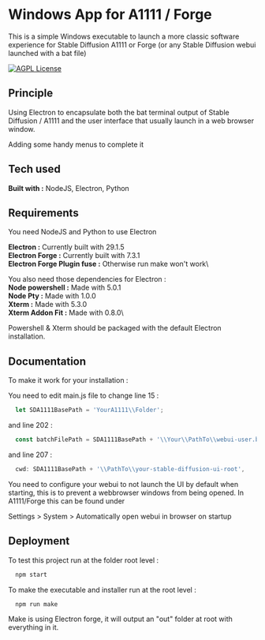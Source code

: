 
# Windows App for A1111 / Forge

This is a simple Windows executable to launch a more classic software experience for Stable Diffusion A1111 or Forge (or any Stable Diffusion webui launched with a bat file)

[![AGPL License](https://img.shields.io/badge/License-AGPL-blue.svg)](http://www.gnu.org/licenses/agpl-3.0)


## Principle

Using Electron to encapsulate both the bat terminal output of Stable Diffusion / A1111 and the user interface that usually launch in a web browser window.

Adding some handy menus to complete it

## Tech used

**Built with :** NodeJS, Electron, Python

## Requirements

You need NodeJS and Python to use Electron

**Electron :** Currently built with 29.1.5\
**Electron Forge :** Currently built with 7.3.1\
**Electron Forge Plugin fuse :** Otherwise run make won't work\

You also need those dependencies for Electron :\
**Node powershell :** Made with 5.0.1\
**Node Pty :** Made with 1.0.0\
**Xterm :** Made with 5.3.0\
**Xterm Addon Fit :** Made with 0.8.0\

Powershell & Xterm should be packaged with the default Electron installation.

## Documentation
To make it work for your installation : 

You need to edit main.js file to change line 15 :

```javascript
  let SDA1111BasePath = 'YourA1111\\Folder';
```
and line 202 : 

```javascript
  const batchFilePath = SDA1111BasePath + '\\Your\\PathTo\\webui-user.bat';
```
and line 207 :

```javascript
  cwd: SDA1111BasePath + '\\PathTo\\your-stable-diffusion-ui-root',
```
You need to configure your webui to not launch the UI by default when starting, this is to prevent a webbrowser windows from being opened.
In A1111/Forge this can be found under 

Settings > System > Automatically open webui in browser on startup


## Deployment

To test this project run at the folder root level :

```bash
  npm start
```

To make the executable and installer run at the root level :

```bash
  npm run make
```
Make is using Electron forge, it will output an "out" folder at root with everything in it.